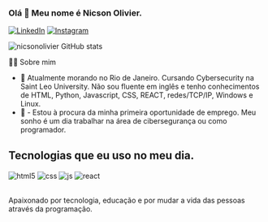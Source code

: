 
### Olá 👋 Meu nome é Nicson Olivier.

[![LinkedIn](https://img.shields.io/badge/LinkedIn-0077B5?style=for-the-badge&logo=linkedin&logoColor=white)](https://www.linkedin.com/in/nicsonolivier/)  [![Instagram](https://img.shields.io/badge/Instagram-E4405F?style=for-the-badge&logo=instagram&logoColor=white)](https://www.instagram.com/nicsonolivier/)

![nicsonolivier GitHub stats](https://github-readme-stats.vercel.app/api?username=nicsonolivier&show_icons=true&theme=radical)

  <summary>👨‍💻 Sobre mim</summary>

- 💬 Atualmente morando no Rio de Janeiro. Cursando Cybersecurity na Saint Leo University. Não sou fluente em inglês e tenho conhecimentos de HTML, Python, Javascript, CSS, REACT, redes/TCP/IP, Windows e Linux.
- 🔭 - Estou à procura da minha primeira oportunidade de emprego. Meu sonho é um dia trabalhar na área de cibersegurança ou como programador.

## Tecnologias que eu uso no meu dia.
<div style="display: inline_block">
<img align="center" alt="html5" src="https://img.shields.io/badge/HTML5-E34F26?style=for-the-badge&logo=html5&logoColor=white" />
  <img align="center" alt="css" src="https://img.shields.io/badge/CSS3-1572B6?style=for-the-badge&logo=css3&logoColor=white" />
  <img align="center" alt="js" src="https://img.shields.io/badge/JavaScript-F7DF1E?style=for-the-badge&logo=javascript&logoColor=black" />
  <img align="center" alt="react" src="https://img.shields.io/badge/React-20232A?style=for-the-badge&logo=react&logoColor=61DAFB" />
</div><br/>

Apaixonado por tecnologia, educação e por mudar a vida das pessoas através da programação.
